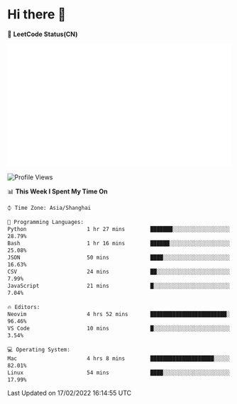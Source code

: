 # Hi there 👋

📝 **LeetCode Status(CN)**

![wsmbsbbz's LeetCode status](https://github.com/wsmbsbbz/wsmbsbbz/blob/main/status.svg)

<!--
**wsmbsbbz/wsmbsbbz** is a ✨ _special_ ✨ repository because its `README.md` (this file) appears on your GitHub profile.

Here are some ideas to get you started:

- 🔭 I’m currently working on ...
- 🌱 I’m currently learning ...
- 👯 I’m looking to collaborate on ...
- 🤔 I’m looking for help with ...
- 💬 Ask me about ...
- 📫 How to reach me: ...
- 😄 Pronouns: ...
- ⚡ Fun fact: ...
-->
<!--START_SECTION:waka-->
![Profile Views](http://img.shields.io/badge/Profile%20Views-0-blue)

📊 **This Week I Spent My Time On** 

```text
⌚︎ Time Zone: Asia/Shanghai

💬 Programming Languages: 
Python                   1 hr 27 mins        ███████░░░░░░░░░░░░░░░░░░   28.79% 
Bash                     1 hr 16 mins        ██████░░░░░░░░░░░░░░░░░░░   25.08% 
JSON                     50 mins             ████░░░░░░░░░░░░░░░░░░░░░   16.63% 
CSV                      24 mins             ██░░░░░░░░░░░░░░░░░░░░░░░   7.99% 
JavaScript               21 mins             █░░░░░░░░░░░░░░░░░░░░░░░░   7.04%

🔥 Editors: 
Neovim                   4 hrs 52 mins       ████████████████████████░   96.46% 
VS Code                  10 mins             █░░░░░░░░░░░░░░░░░░░░░░░░   3.54%

💻 Operating System: 
Mac                      4 hrs 8 mins        ████████████████████░░░░░   82.01% 
Linux                    54 mins             ████░░░░░░░░░░░░░░░░░░░░░   17.99%

```


 Last Updated on 17/02/2022 16:14:55 UTC
<!--END_SECTION:waka-->
